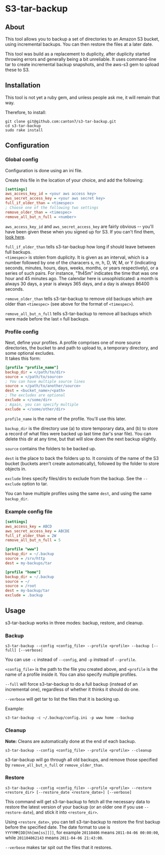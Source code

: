 S3-tar-backup
=============

About
-----

This tool allows you to backup a set of directories to an Amazon S3 bucket, using incremental backups.
You can then restore the files at a later date.

This tool was build as a replacement to duplicity, after duplicity started throwing errors and generally being a bit unreliable.
It uses command-line tar to create incremental backup snapshots, and the aws-s3 gem to upload these to S3.

Installation
------------

This tool is not yet a ruby gem, and unless people ask me, it will remain that way.

Therefore, to install:

```
git clone git@github.com:canton7/s3-tar-backup.git
cd s3-tar-backup
sudo rake install
```

Configuration
-------------

### Global config

Configuration is done using an ini file.

Create this file in the location of your choice, and add the following:

```ini
[settings]
aws_access_key_id = <your aws access key>
aws_secret_access_key = <your aws secret key>
full_if_older_than = <timespec>
; Choose one of the following two settings
remove_older_than = <timespec>
remove_all_but_n_full = <number>
```

`aws_access_key_id` and `aws_secret_access_key` are fairly obvious -- you'll have been given these when you signed up for S3.
If you can't find them, [look here](http://aws.amazon.com/security-credentials).

`full_if_older_than` tells s3-tar-backup how long if should leave between full backups.  
`<timespec>` is stolen from duplicity. It is given as an interval, which is a number followed by one of the characers s, m, h, D, W, M, or Y (indicating seconds, minutes, hours, days, weeks, months, or years respectively), or a series of such pairs.
For instance, "1h45m" indicates the time that was one hour and 45 minutes ago.
The calendar here is unsophisticated: a month is always 30 days, a year is always 365 days, and a day is always 86400 seconds.

`remove_older_than` tells s3-tar-backup to remove old backups which are older than `<timespec>` (see above for the format of `<timespec>`).

`remove_all_but_n_full` tells s3-tar-backup to remove all backups which were made before the last `n` full backups.

### Profile config

Next, define your profiles.
A profile comprises one of more source directories, the bucket to and path to upload to, a temporary directory, and some optional excludes.  
It takes this form:

```ini
[profile "profile_name"]
backup_dir = </path/to/dir>
source = </path/to/source>
; You can have multiple source lines
source = </path/to/another/source>
dest = <bucket_name>/<path>
; The excludes are optional
exclude = </some/dir>
; Again, you can specify multiple
exclude = </some/other/dir>
```

`profile_name` is the name of the profile. You'll use this later.

`backup_dir` is the directory use (a) to store temporary data, and (b) to store a record of what files were backed up last time (tar's snar file).
You can delete this dir at any time, but that will slow down the next backup slightly.

`source` contains the folders to be backed up.

`dest` is the place to back the folders up to. It consists of the name of the S3 bucket (buckets aren't create automatically), followed by the folder to store objects in.

`exclude` lines specify files/dirs to exclude from the backup.
See the `--exclude` option to tar.

You can have multiple profiles using the same `dest`, and using the same `backup_dir`.

### Example config file

```ini
[settings]
aws_access_key = ABCD
aws_secret_access_key = ABCDE
full_if_older_than = 2W
remove_all_but_n_full = 5

[profile "www"]
backup_dir = ~/.backup
source = /srv/http
dest = my-backups/tar

[profile "home"]
backup_dir = ~/.backup
source = ~/
source = /root
dest = my-backup/tar
exclude = .backup
```

Usage
-----

s3-tar-backup works in three modes: backup, restore, and cleanup.

### Backup

```
s3-tar-backup --config <config_file> --profile <profile> --backup [--full] [--verbose]
```

You can use `-c` instead of `--config`, and `-p` instead of `--profile`.

`<config_file>` is the path to the file you created above, and `<profile` is the name of a profile inside it.
You can also specify multiple profiles.

`--full` will force s3-tar-backup to do a full backup (instead of an incremental one), regardless of whether it thinks it should do one.

`--verbose` will get tar to list the files that it is backing up.

Example:

```
s3-tar-backup -c ~/.backup/config.ini -p www home --backup
```

### Cleanup

**Note:** Cleans are automatically done at the end of each backup.

```
s3-tar-backup --config <config_file> --profile <profile> --cleanup
```

s3-tar-backup will go through all old backups, and remove those specified by `remove_all_but_n_full` or `remove_older_than`.

### Restore

```
s3-tar-backup --config <config_file> --profile <profile> --restore <restore_dir> [--restore_date <restore_date>] [--verbose]
```

This command will get s3-tar-backup to fetch all the necessary data to restore the latest version of your backup (or an older one if you use `--restore-date`), and stick it into `<restore_dir>`.

Using `<restore_date>`, you can tell s3-tar-backup to restore the first backup before the specified date.
The date format to use is `YYYYMM[DD[hh[mm[ss]]]]`, for example `20110406` means `2011-04-06 00:00:00`, while `201104062143` means `2011-04-06 21:43:00`.

`--verbose` makes tar spit out the files that it restores.